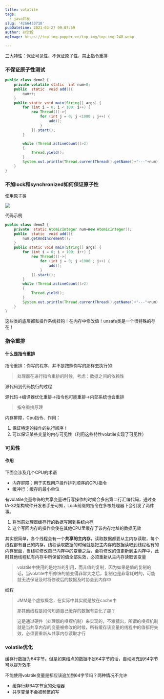 ```yaml
---
title: volatile
tags:
  - java并发
slug: '4266433718'
pubDatetime: 2021-03-27 09:07:59
author: 孙贺毅
ogImage: https://top-img.pupper.cn/top-img/top-img-248.webp

---
```


三大特性：保证可见性，不保证原子性，禁止指令重排

<!-- more -->

### 不保证原子性测试

```java
public class demo2 {
    private volatile static  int num=0;
    public  static  void add(){
        num++;
    }
    public static void main(String[] args) {
        for (int i = 0; i < 100; i++) {
            new Thread(()->{
                for (int j = 0; j <1000 ; j++) {
                    add();
                }
            }).start();
        }

        while (Thread.activeCount()>2)
        {
            Thread.yield();
        }
        System.out.println(Thread.currentThread().getName()+"---"+num);
    }
}
```

### 不加lock和synchronized如何保证原子性

使用原子类

![](https://p3-juejin.byteimg.com/tos-cn-i-k3u1fbpfcp/16908aea3345438e8f5821e293403ab7~tplv-k3u1fbpfcp-watermark.image)

代码示例

```java
public class demo2 {
    private  static AtomicInteger num=new AtomicInteger();
    public  static  void add(){
        num.getAndIncrement();
    }
    public static void main(String[] args) {
        for (int i = 0; i < 100; i++) {
            new Thread(()->{
                for (int j = 0; j <1000 ; j++) {
                    add();
                }
            }).start();
        }
        while (Thread.activeCount()>2)
        {
            Thread.yield();
        }
        System.out.println(Thread.currentThread().getName()+"---"+num);
    }
}
```

这些类的底层都和操作系统挂钩！在内存中修改值！unsafe类是一个很特殊的存在！

### 指令重排

#### 什么是指令重排

指令重排：你写的程序，并不是按照你写的那样去执行的

> 处理器在进行指令重排的时候，考虑：数据之间的依赖性

源代码到代码执行的过程

源代码->编译器优化重排->指令也可能重排->内部系统也会重排

> 指令重排原理

内存屏障，Cpu指令、作用：

1. 保证特定的操作的执行顺序！
2. 可以保证某些变量的内存可见性（利用这些特性volatile实现了可见性）

### 可见性

#### 作用

下面会涉及几个CPU的术语

- 内存屏障：用于实现用户操作排列顺序的CPU指令
- 缓冲行：缓存的最小单位

有volatile变量修饰的共享变量进行写操作的时候会多出第二行汇编代码，通过查IA-32架构软件开发者手册可知，Lock前缀的指令在多核处理器下会引发了两件事。

1. 将当前处理器缓存行的数据写回到系统内存
2. 这个写回内存的操作会使在其他CPU里缓存了该内存地址的数据无效

其实很简单，各个线程会有一个**共享的主内存**，读取数据都要从主内存读取，每个线程都有自己的内存，线程读取数据的时候就是把主内存的数据读取到线程私有的内存里面，当线程修改自己内存中的变量之后，会将修改的值更新到主内存中，此时其他线程私有内存中所保留的值全部失效，必须重新从主内存读取该变量 

> volatile中使用的是地址的引用，而非值的复制，因为如果是值的复制的话，当volatile中所修饰的值变得非常大之后，复制也是非常耗时的，可能就无法保证及时将修改后的数据及时协会到内存中

线程

> JMM是个虚拟概念，在实际中其实就是放在cache中
>
> 
>
> 那其他线程是如何知道自己缓存的数据有变化了那？
>
> 这是通过硬件（处理器的嗅探机制）来实现的，不难猜出，所谓的嗅探机制就是当共享内存的变量被修改的时候，所有缓存该变量的线程中的值都将失效，必须要重新从共享内存读取才行

### volatile优化

缓存行数据为64字节，但是如果结点的数据不足64字节的话，自动填充到64字节可以提升效率

不能使用volatile变量是都应该追加到64字节吗？两种情况不允许

- 缓存行非64字节宽的处理器
- 共享变量不会被频繁的写